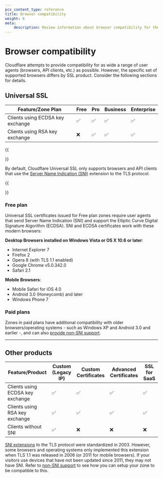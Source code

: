 ```yaml
---
pcx_content_type: reference
title: Browser compatibility
weight: 6
meta:
    description: Review information about browser compatibility for the different Cloudflare SSL offerings.
---
```


# Browser compatibility

Cloudflare attempts to provide compatibility for as wide a range of user agents (browsers, API clients, etc.) as possible. However, the specific set of supported browsers differs by SSL product. Consider the following sections for details.

## Universal SSL

| Feature/Zone Plan                | Free | Pro | Business | Enterprise |
| -------------------------------- | ---- | --- | -------- | ---------- |
| Clients using ECDSA key exchange | ✅   | ✅  | ✅       | ✅         |
| Clients using RSA key exchange   | ❌   | ✅  | ✅       | ✅         |

{{<Aside type="warning">}}

By default, Cloudflare Universal SSL only supports browsers and API clients that use the [Server Name Indication (SNI)](https://www.cloudflare.com/learning/ssl/what-is-sni/) extension to the TLS protocol.

{{</Aside>}}

### Free plan

Universal SSL certificates issued for Free plan zones require user agents that send Server Name Indication (SNI) and support the Elliptic Curve Digital Signature Algorithm (ECDSA). SNI and ECDSA certificates work with these modern browsers:

**Desktop Browsers installed on Windows Vista or OS X 10.6 or later**:

- Internet Explorer 7
- Firefox 2
- Opera 8 (with TLS 1.1 enabled)
- Google Chrome v5.0.342.0
- Safari 2.1

**Mobile Browsers**:

- Mobile Safari for iOS 4.0
- Android 3.0 (Honeycomb) and later
- Windows Phone 7

### Paid plans

Zones in paid plans have additional compatibility with older browsers/operating systems - such as Windows XP and Android 3.0 and earlier -, and can also [provide non-SNI support](/ssl/troubleshooting/non-sni-support/).

---

## Other products

| Feature/Product                  | Custom (Legacy IP) | Custom Certificates | Advanced Certificates | SSL for SaaS |
| -------------------------------- | ------------------ | ------------------- | --------------------- | ------------ |
| Clients using ECDSA key exchange | ✅                 | ✅                  | ✅                    | ✅           |
| Clients using RSA key exchange   | ✅                 | ✅                  | ✅                    | ✅           |
| Clients without SNI              | ✅                 | ❌                  | ❌                    | ❌           |

[SNI extensions](https://www.cloudflare.com/learning/ssl/what-is-sni/) to the TLS protocol were standardized in 2003. However, some browsers and operating systems only implemented this extension when TLS 1.1 was released in 2006 (or 2011 for mobile browsers). If your visitors use devices that have not been updated since 2011, they may not have SNI. Refer to [non-SNI support](/ssl/troubleshooting/non-sni-support/) to see how you can setup your zone to be compatible to this.